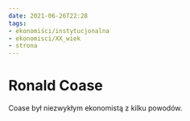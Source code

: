 ```yaml
---
date: 2021-06-26T22:28
tags:
- ekonomiści/instytucjonalna
- ekonomisci/XX_wiek
- strona
---
```


# Ronald Coase

Coase był niezwykłym ekonomistą z kilku powodów. 
